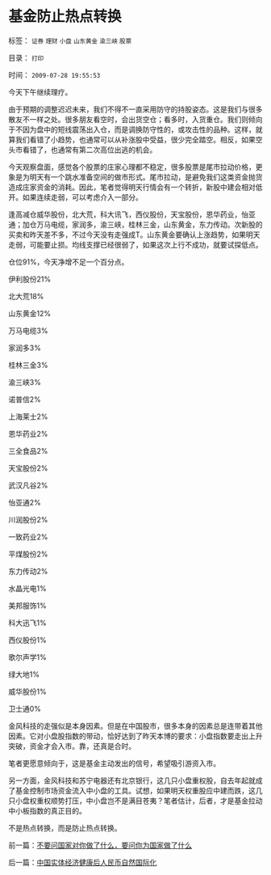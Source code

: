 # 基金防止热点转换

标签： `证券` `理财` `小盘` `山东黄金` `渝三峡` `股票` 

目录： `打印`

时间： `2009-07-28 19:55:53`

今天下午继续理疗。

由于预期的调整迟迟未来，我们不得不一直采用防守的持股姿态。这是我们与很多散友不一样之处。很多朋友看空时，会出货空仓；看多时，入货重仓。我们则倾向于不因为盘中的短线震荡出入仓，而是调换防守性的，或攻击性的品种。这样，就算我们看错了小趋势，也通常可以从补涨股中受益，很少完全踏空。相反，如果空头市看错了，也通常有第二次高位出逃的机会。

今天观察盘面，感觉各个股票的庄家心理都不稳定，很多股票是尾市拉动价格，更象是为明天有一个跳水准备空间的做市形式。尾市拉动，是避免我们这类资金抛货造成庄家资金的消耗。因此，笔者觉得明天行情会有一个转折，新股中建会相对低开。如果连续走弱，可以考虑介入一部分。

逢高减仓威华股份，北大荒，科大讯飞，西仪股份，天宝股份，恩华药业，怡亚通；加仓万马电缆，家润多，渝三峡，桂林三金，山东黄金，东力传动。次新股的买卖和昨天差不多，不过今天没有走强成T。山东黄金要确认上涨趋势，如果明天走弱，可能要止损。均线支撑已经很弱了，如果这次上行不成功，就要试探低点。

仓位91%，今天净增不足一个百分点。

伊利股份21%

北大荒18%

山东黄金12%

万马电缆3%

家润多3%

桂林三金3%

渝三峡3%

诺普信2%

上海莱士2%

恩华药业2%

三全食品2%

天宝股份2%

武汉凡谷2%

怡亚通2%

川润股份2%

一致药业2%

平煤股份2%

东力传动2%

水晶光电1%

美邦服饰1%

科大迅飞1%

西仪股份1%

歌尔声学1%

绿大地1%

威华股份1%

卫士通0%

金风科技的走强似是本身因素。但是在中国股市，很多本身的因素总是连带着其他因素。它对小盘股指数的带动，恰好达到了昨天本博的要求：小盘指数要走出上升突破，资金才会入市。靠，还真是合时。

笔者更愿意倾向于，这是基金主动发出的信号，希望吸引游资入市。

另一方面，金风科技和苏宁电器还有北京银行，这几只小盘重权股，自去年起就成了基金控制市场资金流入中小盘的工具。试想，如果明天权重股应中建而跌，这几只小盘权重权顺势打压，中小盘岂不是满目苍夷？笔者估计，后者，才是基金拉动中小板指数的真正目的。

不是热点转换，而是防止热点转换。



前一篇：[不要问国家对你做了什么，要问你为国家做了什么](../../../2009/7/28/不要问国家对你做了什么，要问你为国家做了什么.md)

后一篇：[中国实体经济健康后人民币自然国际化](../../../2009/7/28/中国实体经济健康后人民币自然国际化.md)